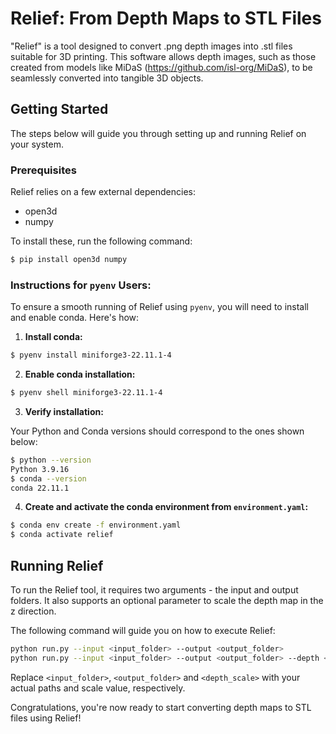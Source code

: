 # Relief: From Depth Maps to STL Files

"Relief" is a tool designed to convert .png depth images into .stl files suitable for 3D printing. This software allows depth images, such as those created from models like MiDaS (https://github.com/isl-org/MiDaS), to be seamlessly converted into tangible 3D objects.

## Getting Started

The steps below will guide you through setting up and running Relief on your system.

### Prerequisites

Relief relies on a few external dependencies:

- open3d
- numpy

To install these, run the following command:

```sh
$ pip install open3d numpy
```

### Instructions for `pyenv` Users:

To ensure a smooth running of Relief using `pyenv`, you will need to install and enable conda. Here's how:

1. **Install conda:**

```sh
$ pyenv install miniforge3-22.11.1-4
```

2. **Enable conda installation:**

```sh
$ pyenv shell miniforge3-22.11.1-4
```

3. **Verify installation:**

Your Python and Conda versions should correspond to the ones shown below:

```sh
$ python --version
Python 3.9.16
$ conda --version
conda 22.11.1
```

4. **Create and activate the conda environment from `environment.yaml`:**

```sh
$ conda env create -f environment.yaml
$ conda activate relief
```

## Running Relief

To run the Relief tool, it requires two arguments - the input and output folders. It also supports an optional parameter to scale the depth map in the z direction.

The following command will guide you on how to execute Relief:

```sh
python run.py --input <input_folder> --output <output_folder>
python run.py --input <input_folder> --output <output_folder> --depth <depth_scale>
```

Replace `<input_folder>`, `<output_folder>` and `<depth_scale>` with your actual paths and scale value, respectively.

Congratulations, you're now ready to start converting depth maps to STL files using Relief!
